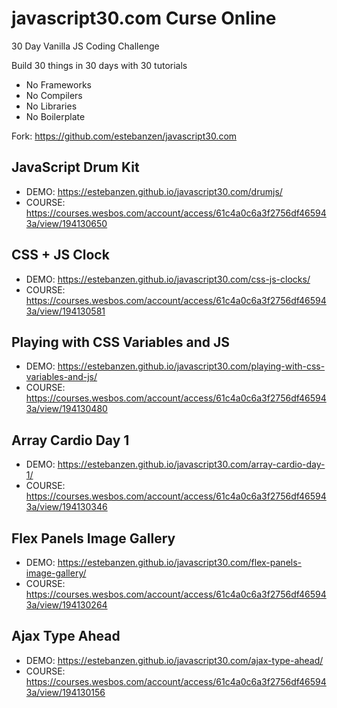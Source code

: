 # javascript30.com Curse Online

30 Day Vanilla JS Coding Challenge

Build 30 things in 30 days with 30 tutorials

- No Frameworks
- No Compilers
- No Libraries
- No Boilerplate

Fork: https://github.com/estebanzen/javascript30.com

## JavaScript Drum Kit

- DEMO: https://estebanzen.github.io/javascript30.com/drumjs/
- COURSE: https://courses.wesbos.com/account/access/61c4a0c6a3f2756df465943a/view/194130650

## CSS + JS Clock

- DEMO: https://estebanzen.github.io/javascript30.com/css-js-clocks/
- COURSE: https://courses.wesbos.com/account/access/61c4a0c6a3f2756df465943a/view/194130581

## Playing with CSS Variables and JS

- DEMO: https://estebanzen.github.io/javascript30.com/playing-with-css-variables-and-js/
- COURSE: https://courses.wesbos.com/account/access/61c4a0c6a3f2756df465943a/view/194130480

## Array Cardio Day 1

- DEMO: https://estebanzen.github.io/javascript30.com/array-cardio-day-1/
- COURSE: https://courses.wesbos.com/account/access/61c4a0c6a3f2756df465943a/view/194130346

## Flex Panels Image Gallery
- DEMO: https://estebanzen.github.io/javascript30.com/flex-panels-image-gallery/
- COURSE: https://courses.wesbos.com/account/access/61c4a0c6a3f2756df465943a/view/194130264

## Ajax Type Ahead
- DEMO: https://estebanzen.github.io/javascript30.com/ajax-type-ahead/
- COURSE: https://courses.wesbos.com/account/access/61c4a0c6a3f2756df465943a/view/194130156
